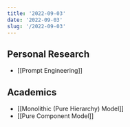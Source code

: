 ```yaml
---
title: '2022-09-03'
date: '2022-09-03'
slug: '/2022-09-03'
---
```


## Personal Research

- [[Prompt Engineering]]

## Academics

- [[Monolithic (Pure Hierarchy) Model]]
- [[Pure Component Model]]
